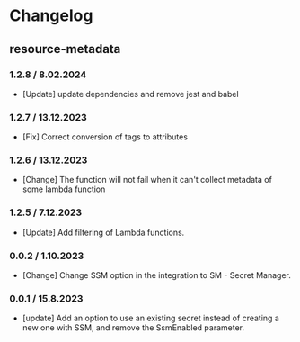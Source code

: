 # Changelog

## resource-metadata

### 1.2.8 / 8.02.2024
* [Update] update dependencies and remove jest and babel

### 1.2.7 / 13.12.2023
* [Fix] Correct conversion of tags to attributes

### 1.2.6 / 13.12.2023
* [Change] The function will not fail when it can't collect metadata of some lambda function

### 1.2.5 / 7.12.2023
* [Update] Add filtering of Lambda functions.

### 0.0.2 / 1.10.2023
* [Change] Change SSM option in the integration to SM - Secret Manager.

### 0.0.1 / 15.8.2023
* [update] Add an option to use an existing secret instead of creating a new one with SSM, and remove the SsmEnabled parameter.
<!-- To add a new entry write: -->
<!-- ### version / full date -->
<!-- * [Update/Bug fix] message that describes the changes that you apply -->